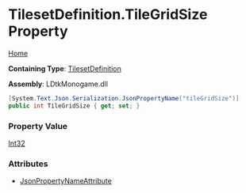 # TilesetDefinition\.TileGridSize Property

[Home](../../../README.md)

**Containing Type**: [TilesetDefinition](../README.md)

**Assembly**: LDtkMonogame\.dll

```csharp
[System.Text.Json.Serialization.JsonPropertyName("tileGridSize")]
public int TileGridSize { get; set; }
```

### Property Value

[Int32](https://docs.microsoft.com/en-us/dotnet/api/system.int32)

### Attributes

* [JsonPropertyNameAttribute](https://docs.microsoft.com/en-us/dotnet/api/system.text.json.serialization.jsonpropertynameattribute)

